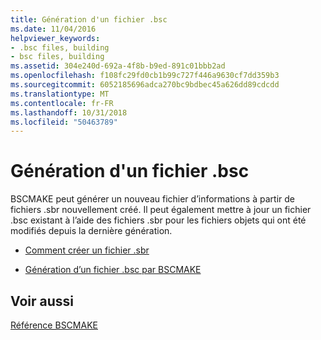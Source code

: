```yaml
---
title: Génération d'un fichier .bsc
ms.date: 11/04/2016
helpviewer_keywords:
- .bsc files, building
- bsc files, building
ms.assetid: 304e240d-692a-4f8b-b9ed-891c01bbb2ad
ms.openlocfilehash: f108fc29fd0cb1b99c727f446a9630cf7dd359b3
ms.sourcegitcommit: 6052185696adca270bc9bdbec45a626dd89cdcdd
ms.translationtype: MT
ms.contentlocale: fr-FR
ms.lasthandoff: 10/31/2018
ms.locfileid: "50463789"
---
```

# <a name="building-a-bsc-file"></a>Génération d'un fichier .bsc

BSCMAKE peut générer un nouveau fichier d’informations à partir de fichiers .sbr nouvellement créé. Il peut également mettre à jour un fichier .bsc existant à l’aide des fichiers .sbr pour les fichiers objets qui ont été modifiés depuis la dernière génération.

- [Comment créer un fichier .sbr](../../build/reference/creating-an-dot-sbr-file.md)

- [Génération d’un fichier .bsc par BSCMAKE](../../build/reference/how-bscmake-builds-a-dot-bsc-file.md)

## <a name="see-also"></a>Voir aussi

[Référence BSCMAKE](../../build/reference/bscmake-reference.md)